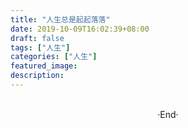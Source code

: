 ```yaml
---
title: "人生总是起起落落"
date: 2019-10-09T16:02:39+08:00
draft: false
tags: ["人生"]
categories: ["人生"]
featured_image: 
description: 
---
```


<br>

<center>  ·End·  </center>